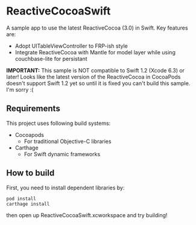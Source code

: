 # ReactiveCocoaSwift
A sample app to use the latest ReactiveCocoa (3.0) in Swift. Key features are:

* Adopt UITableViewController to FRP-ish style
* Integrate ReactiveCocoa with Mantle for model layer while using couchbase-lite for persistant

**IMPORTANT:** This sample is NOT compatible to Swift 1.2 (Xcode 6.3) or later! Looks like the latest version of the ReactiveCocoa in CocoaPods doesn't support Swift 1.2 yet so until it is fixed you can't build this sample. I'm sorry :(

## Requirements
This project uses following build systems:

- Cocoapods
  - For traditional Objective-C libraries
- Carthage
  - For Swift dynamic frameworks

## How to build
First, you need to install dependent libraries by:

```
pod install
carthage install
```

then open up ReactiveCocoaSwift.xcworkspace and try building!
